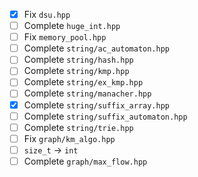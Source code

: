 - [x] Fix `dsu.hpp`
- [ ] Complete `huge_int.hpp`
- [ ] Fix `memory_pool.hpp`
- [ ] Complete `string/ac_automaton.hpp`
- [ ] Complete `string/hash.hpp`
- [ ] Complete `string/kmp.hpp`
- [ ] Complete `string/ex_kmp.hpp`
- [ ] Complete `string/manacher.hpp`
- [x] Complete `string/suffix_array.hpp`
- [ ] Complete `string/suffix_automaton.hpp`
- [ ] Complete `string/trie.hpp`
- [ ] Fix `graph/km_algo.hpp`
- [ ] `size_t` -> `int`
- [ ] Complete `graph/max_flow.hpp`
